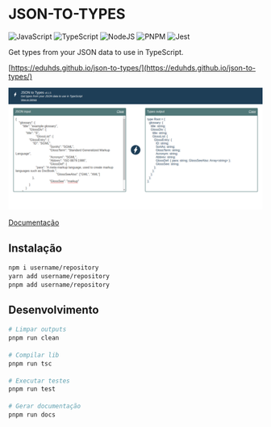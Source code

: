 # JSON-TO-TYPES

![JavaScript](https://img.shields.io/badge/javascript-%23323330.svg?style=for-the-badge&logo=javascript&logoColor=%23F7DF1E)
![TypeScript](https://img.shields.io/badge/typescript-%23007ACC.svg?style=for-the-badge&logo=typescript&logoColor=white)
![NodeJS](https://img.shields.io/badge/node.js-6DA55F?style=for-the-badge&logo=node.js&logoColor=white)
![PNPM](https://img.shields.io/badge/pnpm-%234a4a4a.svg?style=for-the-badge&logo=pnpm&logoColor=f69220)
![Jest](https://img.shields.io/badge/-jest-%23C21325?style=for-the-badge&logo=jest&logoColor=white)

Get types from your JSON data to use in TypeScript.

[https://eduhds.github.io/json-to-types/](https://eduhds.github.io/json-to-types/)

<img src="screenshot.png" />

[Documentação](https://<username>.github.io/<repository>)

## Instalação

```sh
npm i username/repository
yarn add username/repository
pnpm add username/repository
```

## Desenvolvimento

```sh
# Limpar outputs
pnpm run clean

# Compilar lib
pnpm run tsc

# Executar testes
pnpm run test

# Gerar documentação
pnpm run docs
```
